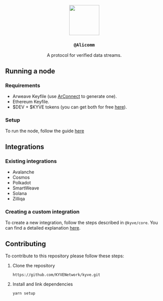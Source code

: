 <p align="center">
  <a href="https://kyve.network">
    <img src="https://user-images.githubusercontent.com/62398724/110093923-289d6400-7d93-11eb-9d37-3ab7de5b752b.png" height="96">
  </a>
  <h3 align="center"><code>@Alicomm</code></h3>
  <p align="center">A protocol for verified data streams.</p>
</p>

## Running a node

### Requirements

- Arweave Keyfile (use [ArConnect](https://arconnect.io) to generate one).
- Ethereum Keyfile.
- $DEV + $KYVE tokens (you can get both for free [here](https://app.kyve.network/faucet)).

### Setup

To run the node, follow the guide [here](integrations/node/README.md)

## Integrations

### Existing integrations

- Avalanche
- Cosmos
- Polkadot
- SmartWeave
- Solana
- Zilliqa

### Creating a custom integration

To create a new integration, follow the steps described in `@kyve/core`.
You can find a detailed explanation [here](/common/core/README.md).

## Contributing

To contribute to this repository please follow these steps:

1.  Clone the repository
    ```
    https://github.com/KYVENetwork/kyve.git
    ```
2.  Install and link dependencies
    ```
    yarn setup
    ```
